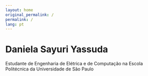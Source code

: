 ```yaml
---
layout: home
original_permalink: /
permalink: /
lang: pt
---
```


# Daniela Sayuri Yassuda

Estudante de Engenharia de Elétrica e de Computação na Escola Politécnica da Universidade de São Paulo
